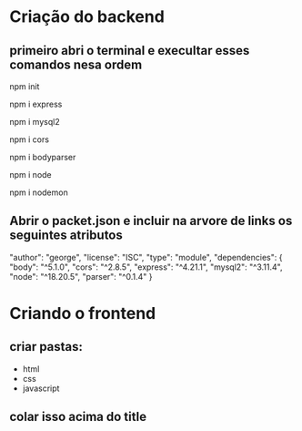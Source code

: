 # Criação do backend

## primeiro abri o terminal e execultar esses comandos nesa ordem 

npm init

npm i express 

npm i mysql2

npm i cors

npm i bodyparser

npm i node

npm i nodemon


## Abrir o packet.json e incluir na arvore de links os seguintes atributos

  "author": "george",
  "license": "ISC",
  "type": "module",
  "dependencies": {
    "body": "^5.1.0",
    "cors": "^2.8.5",
    "express": "^4.21.1",
    "mysql2": "^3.11.4",
    "node": "^18.20.5",
    "parser": "^0.1.4"
  }

# Criando o frontend

## criar pastas:

* html
* css
* javascript


## colar isso acima do title

<script src="https://code.jquery.com/jquery-3.7.1.js" integrity="sha256-eKhayi8LEQwp4NKxN+CfCh+3qOVUtJn3QNZ0TciWLP4=" crossorigin="anonymous"></script>
<script src="https://cdn.jsdelivr.net/npm/axios/dist/axios.min.js"></script>

 <title>SimuladoSAEP</title>
